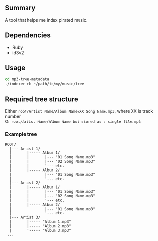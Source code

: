 ## Summary

A tool that helps me index pirated music.

## Dependencies

- Ruby
- id3v2

## Usage

```sh
cd mp3-tree-metadata
./indexer.rb ~/path/to/my/music/tree
```

## Required tree structure

Either `root/Artist Name/Album Name/XX Song Name.mp3`, where XX is track number \
Or `root/Artist Name/Album Name but stored as a single file.mp3`

### Example tree

```
ROOT/
  |--- Artist 1/
  |       |----- Album 1/
  |       |       |--- "01 Song Name.mp3"
  |       |       |--- "02 Song Name.mp3"
  |       |       '--- etc.
  |       |----- Album 2/
  |               |--- "01 Song Name.mp3"
  |               '--- etc. 
  |--- Artist 2/
  |       |----- Album 1/
  |       |       |--- "01 Song Name.mp3"
  |       |       |--- "02 Song Name.mp3"
  |       |       '--- etc.
  |       |----- Album 2/
  |               |--- "01 Song Name.mp3"
  |               '--- etc. 
  |--- Artist 3/
  |       |----- "Album 1.mp3"
  |       |----- "Album 2.mp3"
  |       '----- "Album 3.mp3"
 ...
```
